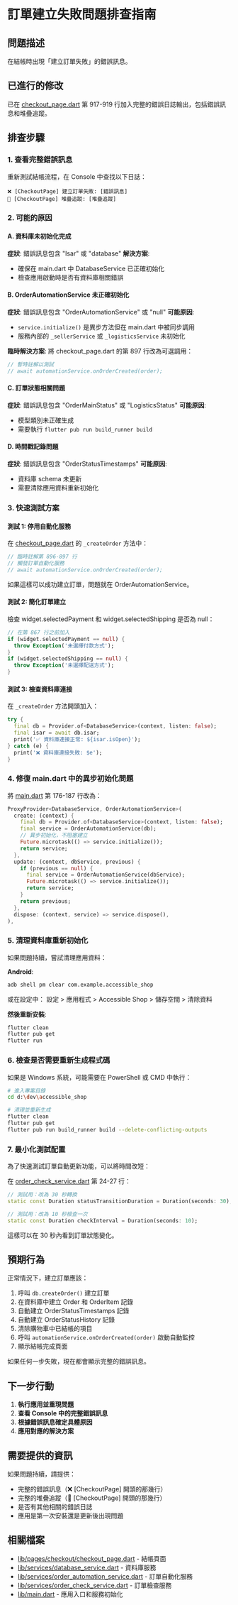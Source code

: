 # 訂單建立失敗問題排查指南

## 問題描述
在結帳時出現「建立訂單失敗」的錯誤訊息。

## 已進行的修改
已在 [checkout_page.dart](lib/pages/checkout/checkout_page.dart) 第 917-919 行加入完整的錯誤日誌輸出，包括錯誤訊息和堆疊追蹤。

## 排查步驟

### 1. 查看完整錯誤訊息

重新測試結帳流程，在 Console 中查找以下日誌：
```
❌ [CheckoutPage] 建立訂單失敗: [錯誤訊息]
📍 [CheckoutPage] 堆疊追蹤: [堆疊追蹤]
```

### 2. 可能的原因

#### A. 資料庫未初始化完成
**症狀**: 錯誤訊息包含 "Isar" 或 "database"
**解決方案**:
- 確保在 main.dart 中 DatabaseService 已正確初始化
- 檢查應用啟動時是否有資料庫相關錯誤

#### B. OrderAutomationService 未正確初始化
**症狀**: 錯誤訊息包含 "OrderAutomationService" 或 "null"
**可能原因**:
- `service.initialize()` 是異步方法但在 main.dart 中被同步調用
- 服務內部的 `_sellerService` 或 `_logisticsService` 未初始化

**臨時解決方案**:
將 checkout_page.dart 的第 897 行改為可選調用：
```dart
// 暫時註解以測試
// await automationService.onOrderCreated(order);
```

#### C. 訂單狀態相關問題
**症狀**: 錯誤訊息包含 "OrderMainStatus" 或 "LogisticsStatus"
**可能原因**:
- 模型類別未正確生成
- 需要執行 `flutter pub run build_runner build`

#### D. 時間戳記錄問題
**症狀**: 錯誤訊息包含 "OrderStatusTimestamps"
**可能原因**:
- 資料庫 schema 未更新
- 需要清除應用資料重新初始化

### 3. 快速測試方案

#### 測試 1: 停用自動化服務
在 [checkout_page.dart](lib/pages/checkout/checkout_page.dart) 的 `_createOrder` 方法中：

```dart
// 臨時註解第 896-897 行
// 觸發訂單自動化服務
// await automationService.onOrderCreated(order);
```

如果這樣可以成功建立訂單，問題就在 OrderAutomationService。

#### 測試 2: 簡化訂單建立
檢查 widget.selectedPayment 和 widget.selectedShipping 是否為 null：

```dart
// 在第 867 行之前加入
if (widget.selectedPayment == null) {
  throw Exception('未選擇付款方式');
}
if (widget.selectedShipping == null) {
  throw Exception('未選擇配送方式');
}
```

#### 測試 3: 檢查資料庫連接
在 `_createOrder` 方法開頭加入：

```dart
try {
  final db = Provider.of<DatabaseService>(context, listen: false);
  final isar = await db.isar;
  print('✅ 資料庫連接正常: ${isar.isOpen}');
} catch (e) {
  print('❌ 資料庫連接失敗: $e');
}
```

### 4. 修復 main.dart 中的異步初始化問題

將 [main.dart](lib/main.dart) 第 176-187 行改為：

```dart
ProxyProvider<DatabaseService, OrderAutomationService>(
  create: (context) {
    final db = Provider.of<DatabaseService>(context, listen: false);
    final service = OrderAutomationService(db);
    // 異步初始化，不阻塞建立
    Future.microtask(() => service.initialize());
    return service;
  },
  update: (context, dbService, previous) {
    if (previous == null) {
      final service = OrderAutomationService(dbService);
      Future.microtask(() => service.initialize());
      return service;
    }
    return previous;
  },
  dispose: (context, service) => service.dispose(),
),
```

### 5. 清理資料庫重新初始化

如果問題持續，嘗試清理應用資料：

**Android**:
```bash
adb shell pm clear com.example.accessible_shop
```

或在設定中：
設定 > 應用程式 > Accessible Shop > 儲存空間 > 清除資料

**然後重新安裝**:
```bash
flutter clean
flutter pub get
flutter run
```

### 6. 檢查是否需要重新生成程式碼

如果是 Windows 系統，可能需要在 PowerShell 或 CMD 中執行：

```bash
# 進入專案目錄
cd d:\dev\accessible_shop

# 清理並重新生成
flutter clean
flutter pub get
flutter pub run build_runner build --delete-conflicting-outputs
```

### 7. 最小化測試配置

為了快速測試訂單自動更新功能，可以將時間改短：

在 [order_check_service.dart](lib/services/order_check_service.dart) 第 24-27 行：

```dart
// 測試用：改為 30 秒轉換
static const Duration statusTransitionDuration = Duration(seconds: 30);

// 測試用：改為 10 秒檢查一次
static const Duration checkInterval = Duration(seconds: 10);
```

這樣可以在 30 秒內看到訂單狀態變化。

## 預期行為

正常情況下，建立訂單應該：

1. 呼叫 `db.createOrder()` 建立訂單
2. 在資料庫中建立 Order 和 OrderItem 記錄
3. 自動建立 OrderStatusTimestamps 記錄
4. 自動建立 OrderStatusHistory 記錄
5. 清除購物車中已結帳的項目
6. 呼叫 `automationService.onOrderCreated(order)` 啟動自動監控
7. 顯示結帳完成頁面

如果任何一步失敗，現在都會顯示完整的錯誤訊息。

## 下一步行動

1. **執行應用並重現問題**
2. **查看 Console 中的完整錯誤訊息**
3. **根據錯誤訊息確定具體原因**
4. **應用對應的解決方案**

## 需要提供的資訊

如果問題持續，請提供：
- 完整的錯誤訊息（❌ [CheckoutPage] 開頭的那幾行）
- 完整的堆疊追蹤（📍 [CheckoutPage] 開頭的那幾行）
- 是否有其他相關的錯誤日誌
- 應用是第一次安裝還是更新後出現問題

## 相關檔案

- [lib/pages/checkout/checkout_page.dart](lib/pages/checkout/checkout_page.dart) - 結帳頁面
- [lib/services/database_service.dart](lib/services/database_service.dart) - 資料庫服務
- [lib/services/order_automation_service.dart](lib/services/order_automation_service.dart) - 訂單自動化服務
- [lib/services/order_check_service.dart](lib/services/order_check_service.dart) - 訂單檢查服務
- [lib/main.dart](lib/main.dart) - 應用入口和服務初始化
